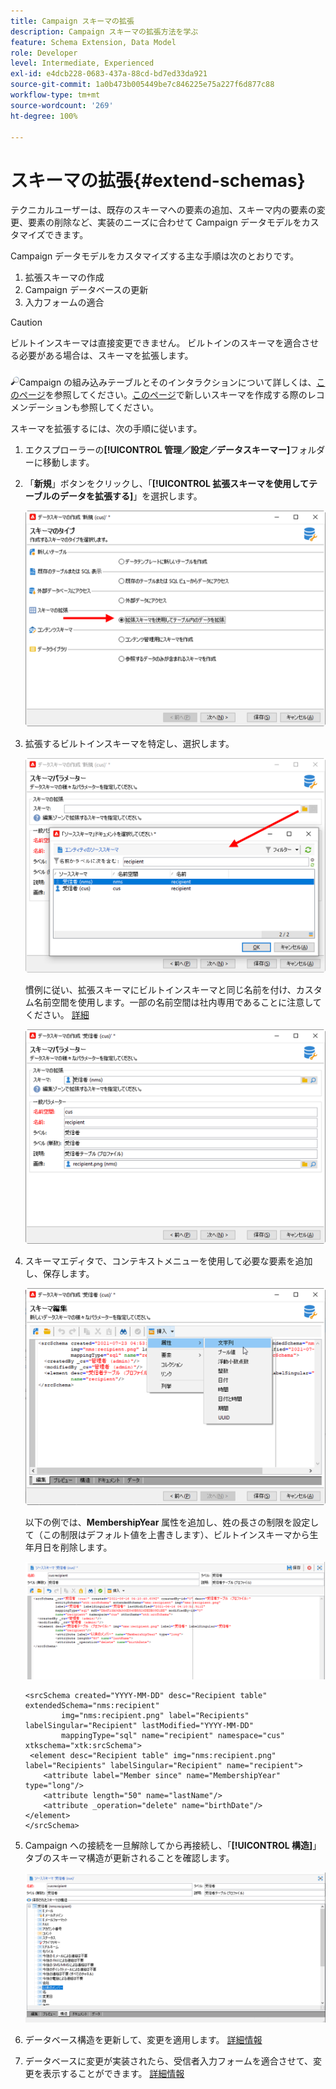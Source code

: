 ```yaml
---
title: Campaign スキーマの拡張
description: Campaign スキーマの拡張方法を学ぶ
feature: Schema Extension, Data Model
role: Developer
level: Intermediate, Experienced
exl-id: e4dcb228-0683-437a-88cd-bd7ed33da921
source-git-commit: 1a0b473b005449be7c846225e75a227f6d877c88
workflow-type: tm+mt
source-wordcount: '269'
ht-degree: 100%

---
```


# スキーマの拡張{#extend-schemas}

テクニカルユーザーは、既存のスキーマへの要素の追加、スキーマ内の要素の変更、要素の削除など、実装のニーズに合わせて Campaign データモデルをカスタマイズできます。

Campaign データモデルをカスタマイズする主な手順は次のとおりです。

1. 拡張スキーマの作成
1. Campaign データベースの更新
1. 入力フォームの適合

>[!CAUTION]
>ビルトインスキーマは直接変更できません。 ビルトインのスキーマを適合させる必要がある場合は、スキーマを拡張します。

![](../assets/do-not-localize/glass.png)Campaign の組み込みテーブルとそのインタラクションについて詳しくは、[このページ](datamodel.md)を参照してください。[このページ](create-schema.md)で新しいスキーマを作成する際のレコメンデーションも参照してください。

スキーマを拡張するには、次の手順に従います。

1. エクスプローラーの&#x200B;**[!UICONTROL 管理／設定／データスキーマー]**&#x200B;フォルダーに移動します。
1. 「**新規**」ボタンをクリックし、「**[!UICONTROL 拡張スキーマを使用してテーブルのデータを拡張する]**」を選択します。

   ![](assets/extend-schema-option.png)

1. 拡張するビルトインスキーマを特定し、選択します。

   ![](assets/extend-schema-select.png)

   慣例に従い、拡張スキーマにビルトインスキーマと同じ名前を付け、カスタム名前空間を使用します。一部の名前空間は社内専用であることに注意してください。 [詳細](schemas.md#reserved-namespaces)

   ![](assets/extend-schema-validate.png)

1. スキーマエディタで、コンテキストメニューを使用して必要な要素を追加し、保存します。

   ![](assets/extend-schema-edit.png)

   以下の例では、**MembershipYear** 属性を追加し、姓の長さの制限を設定して（この制限はデフォルト値を上書きします）、ビルトインスキーマから生年月日を削除します。

   ![](assets/extend-schema-sample.png)

   ```
   <srcSchema created="YYYY-MM-DD" desc="Recipient table" extendedSchema="nms:recipient"
           img="nms:recipient.png" label="Recipients" labelSingular="Recipient" lastModified="YYYY-MM-DD"
           mappingType="sql" name="recipient" namespace="cus" xtkschema="xtk:srcSchema">
    <element desc="Recipient table" img="nms:recipient.png" label="Recipients" labelSingular="Recipient" name="recipient">
       <attribute label="Member since" name="MembershipYear" type="long"/>
       <attribute length="50" name="lastName"/>
       <attribute _operation="delete" name="birthDate"/>
   </element>
   </srcSchema>
   ```

1. Campaign への接続を一旦解除してから再接続し、「**[!UICONTROL 構造]**」タブのスキーマ構造が更新されることを確認します。

   ![](assets/extend-schema-structure.png)

1. データベース構造を更新して、変更を適用します。 [詳細情報](update-database-structure.md)

1. データベースに変更が実装されたら、受信者入力フォームを適合させて、変更を表示することができます。 [詳細情報](forms.md)

